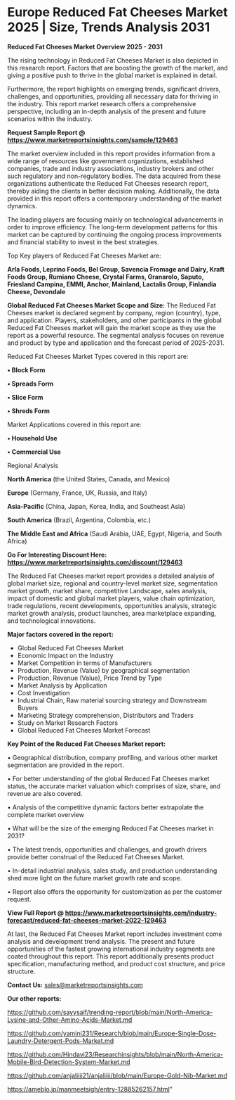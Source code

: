  # Europe Reduced Fat Cheeses Market 2025 | Size, Trends Analysis 2031

<Strong> Reduced Fat Cheeses Market Overview 2025 - 2031</strong>

The rising technology in Reduced Fat Cheeses Market is also depicted in this research report. Factors that are boosting the growth of the market, and giving a positive push to thrive in the global market is explained in detail.

Furthermore, the report highlights on emerging trends, significant drivers, challenges, and opportunities, providing all necessary data for thriving in the industry. This report market research offers a comprehensive perspective, including an in-depth analysis of the present and future scenarios within the industry.

<strong>Request Sample Report @ <a href=https://www.marketreportsinsights.com/sample/129463>https://www.marketreportsinsights.com/sample/129463</a></strong>

The market overview included in this report provides information from a wide range of resources like government organizations, established companies, trade and industry associations, industry brokers and other such regulatory and non-regulatory bodies. The data acquired from these organizations authenticate the Reduced Fat Cheeses research report, thereby aiding the clients in better decision making. Additionally, the data provided in this report offers a contemporary understanding of the market dynamics.

The leading players are focusing mainly on technological advancements in order to improve efficiency. The long-term development patterns for this market can be captured by continuing the ongoing process improvements and financial stability to invest in the best strategies.

Top Key players of Reduced Fat Cheeses Market are:

<strong>Arla Foods, Leprino Foods, Bel Group, Savencia Fromage and Dairy, Kraft Foods Group, Rumiano Cheese, Crystal Farms, Granarolo, Saputo, Friesland Campina, EMMI, Anchor, Mainland, Lactalis Group, Finlandia Cheese, Devondale</strong>

<strong><b>Global Reduced Fat Cheeses Market Scope and Size:</b></strong>
The Reduced Fat Cheeses market is declared segment by company, region (country), type, and application. Players, stakeholders, and other participants in the global Reduced Fat Cheeses market will gain the market scope as they use the report as a powerful resource. The segmental analysis focuses on revenue and product by type and application and the forecast period of 2025-2031.

Reduced Fat Cheeses Market Types covered in this report are:

<strong>• Block Form

• Spreads Form

• Slice Form

• Shreds Form</strong>

Market Applications covered in this report are:

<strong>• Household Use

• Commercial Use</strong> 

Regional Analysis

<strong>North America</strong> (the United States, Canada, and Mexico)

<strong>Europe</strong> (Germany, France, UK, Russia, and Italy)

<strong>Asia-Pacific</strong> (China, Japan, Korea, India, and Southeast Asia)

<strong>South America</strong> (Brazil, Argentina, Colombia, etc.)

<strong>The Middle East and Africa</strong> (Saudi Arabia, UAE, Egypt, Nigeria, and South Africa)

<strong>Go For Interesting Discount Here: <a href=https://www.marketreportsinsights.com/discount/129463>https://www.marketreportsinsights.com/discount/129463</a></strong>

The Reduced Fat Cheeses market report provides a detailed analysis of global market size, regional and country-level market size, segmentation market growth, market share, competitive Landscape, sales analysis, impact of domestic and global market players, value chain optimization, trade regulations, recent developments, opportunities analysis, strategic market growth analysis, product launches, area marketplace expanding, and technological innovations.

<strong><b>Major factors covered in the report:</b></strong>
<ul>
  <li>Global Reduced Fat Cheeses Market </li>
  <li>Economic Impact on the Industry</li>
  <li>Market Competition in terms of Manufacturers</li>
  <li>Production, Revenue (Value) by geographical segmentation</li>
  <li>Production, Revenue (Value), Price Trend by Type</li>
  <li>Market Analysis by Application</li>
  <li>Cost Investigation</li>
  <li>Industrial Chain, Raw material sourcing strategy and Downstream Buyers</li>
  <li>Marketing Strategy comprehension, Distributors and Traders</li>
  <li>Study on Market Research Factors</li>
  <li>Global Reduced Fat Cheeses Market Forecast</li>
</ul>

<strong><b>Key Point of the Reduced Fat Cheeses Market report:</b></strong>

• Geographical distribution, company profiling, and various other market segmentation are provided in the report.

• For better understanding of the global Reduced Fat Cheeses market status, the accurate market valuation which comprises of size, share, and revenue are also covered.

• Analysis of the competitive dynamic factors better extrapolate the complete market overview

• What will be the size of the emerging Reduced Fat Cheeses market in 2031?

• The latest trends, opportunities and challenges, and growth drivers provide better construal of the Reduced Fat Cheeses Market.

• In-detail industrial analysis, sales study, and production understanding shed more light on the future market growth rate and scope.

• Report also offers the opportunity for customization as per the customer request.

<strong><b>View Full Report @ <a href=https://www.marketreportsinsights.com/industry-forecast/reduced-fat-cheeses-market-2022-129463>https://www.marketreportsinsights.com/industry-forecast/reduced-fat-cheeses-market-2022-129463</a></b></strong>


At last, the Reduced Fat Cheeses Market report includes investment come analysis and development trend analysis. The present and future opportunities of the fastest growing international industry segments are coated throughout this report. This report additionally presents product specification, manufacturing method, and product cost structure, and price structure.

<strong>Contact Us:</strong>
sales@marketreportsinsights.com

<strong>Our other reports:</strong>

<a href=https://github.com/sayysaif/trending-report/blob/main/North-America-Lysine-and-Other-Amino-Acids-Market.md>https://github.com/sayysaif/trending-report/blob/main/North-America-Lysine-and-Other-Amino-Acids-Market.md</a>

<a href=https://github.com/yamini231/Research/blob/main/Europe-Single-Dose-Laundry-Detergent-Pods-Market.md>https://github.com/yamini231/Research/blob/main/Europe-Single-Dose-Laundry-Detergent-Pods-Market.md</a>

<a href=https://github.com/Hindavi23/Researchinsights/blob/main/North-America-Mobile-Bird-Detection-System-Market.md>https://github.com/Hindavi23/Researchinsights/blob/main/North-America-Mobile-Bird-Detection-System-Market.md</a>

<a href=https://github.com/anjaliiii21/anjaliiii/blob/main/Europe-Gold-Nib-Market.md>https://github.com/anjaliiii21/anjaliiii/blob/main/Europe-Gold-Nib-Market.md</a>

<a href=https://ameblo.jp/manmeetsigh/entry-12885262157.html>https://ameblo.jp/manmeetsigh/entry-12885262157.html</a>"
